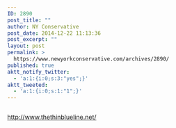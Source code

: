 ```yaml
---
ID: 2890
post_title: ""
author: NY Conservative
post_date: 2014-12-22 11:13:36
post_excerpt: ""
layout: post
permalink: >
  https://www.newyorkconservative.com/archives/2890/
published: true
aktt_notify_twitter:
  - 'a:1:{i:0;s:3:"yes";}'
aktt_tweeted:
  - 'a:1:{i:0;s:1:"1";}'
---
```

<p><img src="http://www.newyorkconservative.com/wp-content/uploads/2014/12/122214_1613_1.jpg" alt="" />
	</p><p><a href="http://www.thethinblueline.net/">http://www.thethinblueline.net/</a>
	</p>